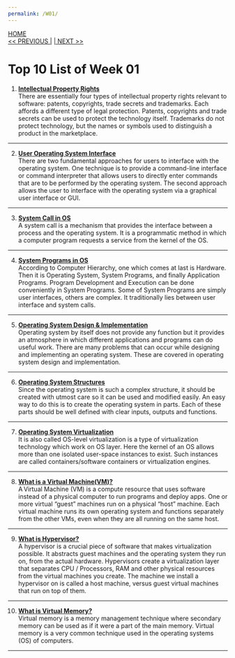 ```yaml
---
permalink: /W01/
---
```

[HOME](../)<br>
[<< PREVIOUS |](../W00/)
[| NEXT >>](../W02/)<br>

# Top 10 List of Week 01

1. **[Intellectual Property Rights](https://freibrunlaw.com/intellectual-property-rights-software-protect/#:~:text=There%20are%20essentially%20four%20types,to%20protect%20the%20technology%20itself.)** <br>
There are essentially four types of intellectual property rights relevant to software: patents, copyrights, trade secrets and trademarks. Each affords a different type of legal protection. Patents, copyrights and trade secrets can be used to protect the technology itself. Trademarks do not protect technology, but the names or symbols used to distinguish a product in the marketplace. <br>
* * *

2. **[User Operating System Interface](http://www.padakuu.com/article/84-user-os-interface-command-interpreter-and-graphical-user-interfaces)** <br>
There are two fundamental approaches for users to interface with the operating system. One technique is to provide a command-line interface or command interpreter that allows users to directly enter commands that are to be performed by the operating system. The second approach allows the user to interface with the operating system via a graphical user interface or GUI. <br>
* * *

3. **[System Call in OS](https://www.guru99.com/system-call-operating-system.html)** <br>
A system call is a mechanism that provides the interface between a process and the operating system. It is a programmatic method in which a computer program requests a service from the kernel of the OS. <br>
* * *

4. **[System Programs in OS](https://www.geeksforgeeks.org/system-programs-in-operating-system/)** <br>
According to Computer Hierarchy, one which comes at last is Hardware. Then it is Operating System, System Programs, and finally Application Programs. Program Development and Execution can be done conveniently in System Programs. Some of System Programs are simply user interfaces, others are complex. It traditionally lies between user interface and system calls. <br>
* * *

5. **[Operating System Design & Implementation](https://www.tutorialspoint.com/operating-system-design-and-implementation)** <br>
Operating system by itself does not provide any function but it provides an atmosphere in which different applications and programs can do useful work. There are many problems that can occur while designing and implementing an operating system. These are covered in operating system design and implementation. <br>
* * *

6. **[Operating System Structures](http://faculty.salina.k-state.edu/tim/ossg/Introduction/struct.html)** <br>
Since the operating system is such a complex structure, it should be created with utmost care so it can be used and modified easily. An easy way to do this is to create the operating system in parts. Each of these parts should be well defined with clear inputs, outputs and functions. <br>
* * *

7. **[Operating System Virtualization](https://www.w3schools.in/cloud-virtualization/os-virtualization/)** <br>
It is also called OS-level virtualization is a type of virtualization technology which work on OS layer. Here the kernel of an OS allows more than one isolated user-space instances to exist. Such instances are called containers/software containers or virtualization engines. <br>
* * *

8. **[What is a Virtual Machine(VM)?](https://www.vmware.com/topics/glossary/content/virtual-machine)** <br>
A Virtual Machine (VM) is a compute resource that uses software instead of a physical computer to run programs and deploy apps. One or more virtual “guest” machines run on a physical “host” machine.  Each virtual machine runs its own operating system and functions separately from the other VMs, even when they are all running on the same host. <br>
* * *

9. **[What is Hypervisor?](https://phoenixnap.com/kb/what-is-hypervisor-type-1-2)** <br>
A hypervisor is a crucial piece of software that makes virtualization possible. It abstracts guest machines and the operating system they run on, from the actual hardware. Hypervisors create a virtualization layer that separates CPU / Processors, RAM and other physical resources from the virtual machines you create. The machine we install a hypervisor on is called a host machine, versus guest virtual machines that run on top of them. <br>
* * *

10. **[What is Virtual Memory?](https://searchstorage.techtarget.com/definition/virtual-memory)** <br>
Virtual memory is a memory management technique where secondary memory can be used as if it were a part of the main memory. Virtual memory is a very common technique used in the operating systems (OS) of computers. <br>
* * *
